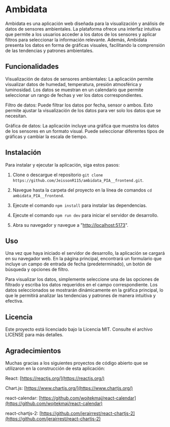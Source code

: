 
# Ambidata
Ambidata es una aplicación web diseñada para la visualización y análisis de datos de sensores ambientales. La plataforma ofrece una interfaz intuitiva que permite a los usuarios acceder a los datos de los sensores y aplicar filtros para seleccionar la información relevante. Además, Ambidata presenta los datos en forma de gráficas visuales, facilitando la comprensión de las tendencias y patrones ambientales.

## Funcionalidades

Visualización de datos de sensores ambientales: La aplicación permite visualizar datos de humedad, temperatura, presión atmosférica y luminosidad. Los datos se muestran en un calendario que permite seleccionar un rango de fechas y ver los datos correspondientes.

Filtro de datos: Puede filtrar los datos por fecha, sensor o ambos. Esto permite ajustar la visualización de los datos para ver solo los datos que se necesitan.

Gráfica de datos: La aplicación incluye una gráfica que muestra los datos de los sensores en un formato visual. Puede seleccionar diferentes tipos de gráficas y cambiar la escala de tiempo.

## Instalación

Para instalar y ejecutar la aplicación, siga estos pasos:

1. Clone o descargue el repositorio `git clone https://github.com/JeissonR115/ambidata_PIA__frontend.git`.

2. Navegue hasta la carpeta del proyecto en la línea de comandos `cd ambidata_PIA__frontend`.

3. Ejecute el comando `npm install` para instalar las dependencias.

4. Ejecute el comando `npm run dev` para iniciar el servidor de desarrollo.

5. Abra su navegador y navegue a "[http://localhost:5173](http://localhost:5173/)".


## Uso

Una vez que haya iniciado el servidor de desarrollo, la aplicación se cargará en su navegador web. En la página principal, encontrará un formulario que incluye un campo de entrada de fecha (predeterminado), un botón de búsqueda y opciones de filtro.

Para visualizar los datos, simplemente seleccione una de las opciones de filtrado y escriba los datos requeridos en el campo correspondiente. Los datos seleccionados se mostrarán dinámicamente en la gráfica principal, lo que le permitirá analizar las tendencias y patrones de manera intuitiva y efectiva.

## Licencia

Este proyecto está licenciado bajo la Licencia MIT. Consulte el archivo LICENSE para más detalles.

## Agradecimientos

Muchas gracias a los siguientes proyectos de código abierto que se utilizaron en la construcción de esta aplicación:

React: [https://reactjs.org/](https://reactjs.org/)

Chart.js: [https://www.chartjs.org/](https://www.chartjs.org/)

react-calendar: [https://github.com/wojtekmaj/react-calendar](https://github.com/wojtekmaj/react-calendar)

react-chartjs-2: [https://github.com/jerairrest/react-chartjs-2](https://github.com/jerairrest/react-chartjs-2)
